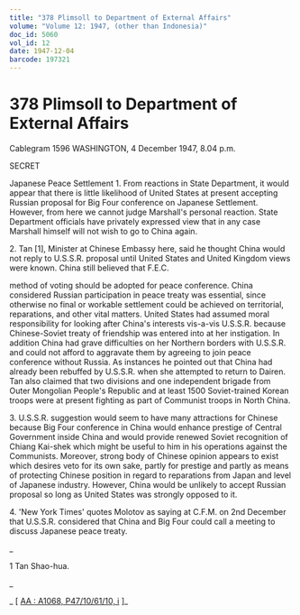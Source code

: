 ```yaml
---
title: "378 Plimsoll to Department of External Affairs"
volume: "Volume 12: 1947, (other than Indonesia)"
doc_id: 5060
vol_id: 12
date: 1947-12-04
barcode: 197321
---
```


# 378 Plimsoll to Department of External Affairs

Cablegram 1596 WASHINGTON, 4 December 1947, 8.04 p.m.

SECRET

Japanese Peace Settlement 1. From reactions in State Department, it would appear that there is little likelihood of United States at present accepting Russian proposal for Big Four conference on Japanese Settlement. However, from here we cannot judge Marshall's personal reaction. State Department officials have privately expressed view that in any case Marshall himself will not wish to go to China again.

2\. Tan [1], Minister at Chinese Embassy here, said he thought China would not reply to U.S.S.R. proposal until United States and United Kingdom views were known. China still believed that F.E.C.

method of voting should be adopted for peace conference. China considered Russian participation in peace treaty was essential, since otherwise no final or workable settlement could be achieved on territorial, reparations, and other vital matters. United States had assumed moral responsibility for looking after China's interests vis-a-vis U.S.S.R. because Chinese-Soviet treaty of friendship was entered into at her instigation. In addition China had grave difficulties on her Northern borders with U.S.S.R. and could not afford to aggravate them by agreeing to join peace conference without Russia. As instances he pointed out that China had already been rebuffed by U.S.S.R. when she attempted to return to Dairen. Tan also claimed that two divisions and one independent brigade from Outer Mongolian People's Republic and at least 1500 Soviet-trained Korean troops were at present fighting as part of Communist troops in North China.

3\. U.S.S.R. suggestion would seem to have many attractions for Chinese because Big Four conference in China would enhance prestige of Central Government inside China and would provide renewed Soviet recognition of Chiang Kai-shek which might be useful to him in his operations against the Communists. Moreover, strong body of Chinese opinion appears to exist which desires veto for its own sake, partly for prestige and partly as means of protecting Chinese position in regard to reparations from Japan and level of Japanese industry. However, China would be unlikely to accept Russian proposal so long as United States was strongly opposed to it.

4\. 'New York Times' quotes Molotov as saying at C.F.M. on 2nd December that U.S.S.R. considered that China and Big Four could call a meeting to discuss Japanese peace treaty.

_

1 Tan Shao-hua.

_

_ [ [AA : A1068, P47/10/61/10, i](http://www.naa.gov.au/cgi-bin/Search?O=I&Number=197321) ]_
